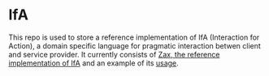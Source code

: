 # IfA

This repo is used to store a reference implementation of IfA (Interaction for Action), a domain specific language for pragmatic interaction betwen client and service provider. It currently consists of [Zax, the reference implementation of IfA](zax/) and an example of its [usage](usage/).



